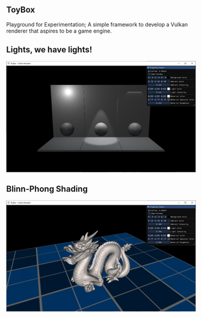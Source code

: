 ## ToyBox
Playground for Experimentation; A simple framework to develop a Vulkan renderer that aspires to be a game engine.

## Lights, we have lights!
![Image01](Docs/Images/ReadMe-MultipleLights.png)

## Blinn-Phong Shading
![Image01](Docs/Images/ReadMe-BlinnPhong.png)
